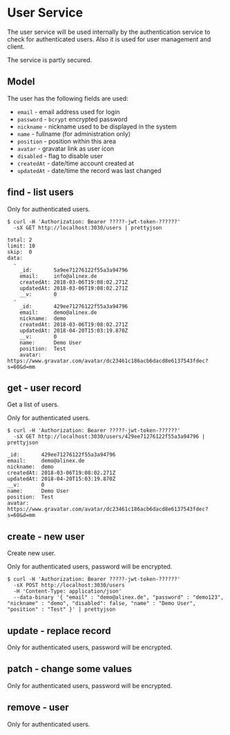 # User Service

The user service will be used internally by the authentication service to check for authenticated users.
Also it is used for user management and client.

The service is partly secured.

## Model

The user has the following fields are used:
- `email` - email address used for login
- `password` - `bcrypt` encrypted password
- `nickname` - nickname used to be displayed in the system
- `name` - fullname (for administration only)
- `position` - position within this area
- `avatar` - gravatar link as user icon
- `disabled` - flag to disable user
- `createdAt` - date/time account created at
- `updatedAt` - date/time the record was last changed

## find - list users

Only for authenticated users.

    $ curl -H 'Authorization: Bearer ?????-jwt-token-??????' 
      -sX GET http://localhost:3030/users | prettyjson
      
    total: 2
    limit: 10
    skip:  0
    data: 
      - 
        _id:       5a9ee71276122f55a3a94796
        email:     info@alinex.de
        createdAt: 2018-03-06T19:08:02.271Z
        updatedAt: 2018-03-06T19:08:02.271Z
        __v:       0
      - 
        _id:       429ee71276122f55a3a94796
        email:     demo@alinex.de
        nickname:  demo
        createdAt: 2018-03-06T19:08:02.271Z
        updatedAt: 2018-04-20T15:03:19.870Z
        __v:       0
        name:      Demo User
        position:  Test
        avatar:    https://www.gravatar.com/avatar/dc23461c186acb6dacd8e6137543fdec?s=60&d=mm

## get - user record

Get a list of users.

Only for authenticated users.

    $ curl -H 'Authorization: Bearer ?????-jwt-token-??????' 
      -sX GET http://localhost:3030/users/429ee71276122f55a3a94796 | prettyjson 

    _id:       429ee71276122f55a3a94796
    email:     demo@alinex.de
    nickname:  demo
    createdAt: 2018-03-06T19:08:02.271Z
    updatedAt: 2018-04-20T15:03:19.870Z
    __v:       0
    name:      Demo User
    position:  Test
    avatar:    https://www.gravatar.com/avatar/dc23461c186acb6dacd8e6137543fdec?s=60&d=mm

## create - new user

Create new user.

Only for authenticated users, password will be encrypted.

    $ curl -H 'Authorization: Bearer ?????-jwt-token-??????' 
      -sX POST http://localhost:3030/users
      -H 'Content-Type: application/json'
      --data-binary '{ "email" : "demo@alinex.de", "password" : "demo123", "nickname" : "demo", "disabled": false, "name" : "Demo User", "position" : "Test" }' | prettyjson

## update - replace record

Only for authenticated users, password will be encrypted.

## patch - change some values

Only for authenticated users, password will be encrypted.

## remove - user

Only for authenticated users.
